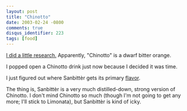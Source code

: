```yaml
---
layout: post
title: "Chinotto"
date: 2003-02-24 -0800
comments: true
disqus_identifier: 223
tags: [food]
---
```

[I did a little
research.](http://www.hortresearch.co.nz/products/nzcbs/cultivars/chinotto/)
Apparently, "Chinotto" is a dwarf bitter orange.

 I popped open a Chinotto drink just now because I decided it was time.

 I just figured out where Sanbittèr gets its primary
[flavor](/archive/2003/02/24/san-pellegrino.aspx).

 The thing is, Sanbittèr is a very much distilled-down, strong version
of Chinotto. I don't mind Chinotto so much (though I'm not going to get
any more; I'll stick to Limonata), but Sanbittèr is kind of icky.
